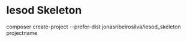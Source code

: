 # Iesod Skeleton

composer create-project --prefer-dist jonasribeirosilva/iesod_skeleton projectname
